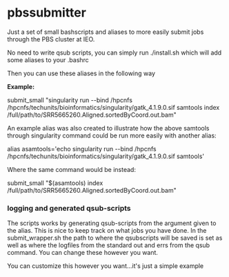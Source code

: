 # pbssubmitter

Just a set of small bashscripts and aliases to more easily submit jobs through the PBS cluster at IEO.

No need to write qsub scripts, you can simply run ./install.sh which will add some aliases to your .bashrc

Then you can use these aliases in the following way

**Example:**

submit_small "singularity run --bind /hpcnfs /hpcnfs/techunits/bioinformatics/singularity/gatk_4.1.9.0.sif samtools index /full/path/to/SRR5665260.Aligned.sortedByCoord.out.bam"

An example alias was also created to illustrate how the above samtools through singularity command could be run more easily with another alias:

alias asamtools='echo singularity run --bind /hpcnfs /hpcnfs/techunits/bioinformatics/singularity/gatk_4.1.9.0.sif samtools'

Where the same command would be instead:

submit_small "$(asamtools) index /full/path/to/SRR5665260.Aligned.sortedByCoord.out.bam"

### logging and generated qsub-scripts

The scripts works by generating qsub-scripts from the argument given to the alias. This is nice to keep track on what jobs you have done.
In the submit_wrapper.sh the path to where the qsubscripts will be saved is set as well as where the logfiles from the standard out and errs from the qsub command. 
You can change these however you want.

You can customize this however you want...it's just a simple example
